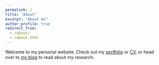 ```yaml
---
permalink: /
title: "About"
excerpt: "About me"
author_profile: true
redirect_from: 
  - /about/
  - /about.html
---
```

Welcome to my personal website. Check out my [portfolio](https://github.com/jacobastern) or [CV](https://jacobastern.com/files/Jacob_Stern_CV.pdf), or head over to [my blog](https://jacobastern.com/blog) to read about my research.
